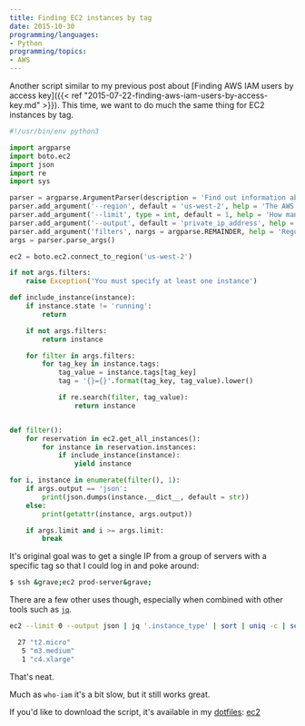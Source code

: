 ```yaml
---
title: Finding EC2 instances by tag
date: 2015-10-30
programming/languages:
- Python
programming/topics:
- AWS
---
```

Another script similar to my previous post about [Finding AWS IAM users by access key]({{< ref "2015-07-22-finding-aws-iam-users-by-access-key.md" >}}). This time, we want to do much the same thing for EC2 instances by tag.

<!--more-->

```python
#!/usr/bin/env python3

import argparse
import boto.ec2
import json
import re
import sys

parser = argparse.ArgumentParser(description = 'Find out information about EC2 instances')
parser.add_argument('--region', default = 'us-west-2', help = 'The AWS region to search')
parser.add_argument('--limit', type = int, default = 1, help = 'How many results to report, 0 will return all')
parser.add_argument('--output', default = 'private_ip_address', help = 'The output to fetch for each instance; json will output a json object will all of the outputs')
parser.add_argument('filters', nargs = argparse.REMAINDER, help = 'Regular expressions to apply to each tag')
args = parser.parse_args()

ec2 = boto.ec2.connect_to_region('us-west-2')

if not args.filters:
    raise Exception('You must specify at least one instance')

def include_instance(instance):
    if instance.state != 'running':
        return

    if not args.filters:
        return instance

    for filter in args.filters:
        for tag_key in instance.tags:
            tag_value = instance.tags[tag_key]
            tag = '{}={}'.format(tag_key, tag_value).lower()

            if re.search(filter, tag_value):
                return instance


def filter():
    for reservation in ec2.get_all_instances():
        for instance in reservation.instances:
            if include_instance(instance):
                yield instance

for i, instance in enumerate(filter(), 1):
    if args.output == 'json':
        print(json.dumps(instance.__dict__, default = str))
    else:
        print(getattr(instance, args.output))

    if args.limit and i >= args.limit:
        break
```

It's original goal was to get a single IP from a group of servers with a specific tag so that I could log in and poke around:

```bash
$ ssh &grave;ec2 prod-server&grave;
```

There are a few other uses though, especially when combined with other tools such as <a href="https://stedolan.github.io/jq/">`jq`</a>.

```bash
ec2 --limit 0 --output json | jq '.instance_type' | sort | uniq -c | sort -nr

  27 "t2.micro"
   5 "m3.medium"
   1 "c4.xlarge"
```

That's neat.

Much as `who-iam` it's a bit slow, but it still works great.

If you'd like to download the script, it's available in my <a href="https://github.com/jpverkamp/dotfiles">dotfiles</a>: <a href="https://github.com/jpverkamp/dotfiles/blob/master/bin/ec2">ec2</a>
